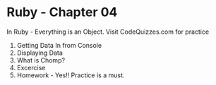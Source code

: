 # Ruby - Chapter 04

In Ruby - Everything is an Object.
Visit CodeQuizzes.com for practice

1. Getting Data In from Console
2. Displaying Data
3. What is Chomp?
4. Excercise
5. Homework - Yes!! Practice is a must.
